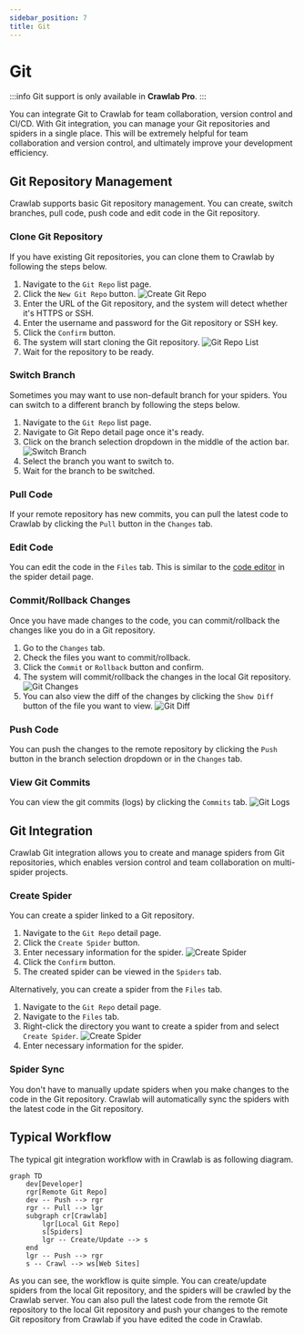```yaml
---
sidebar_position: 7
title: Git
---
```


# Git

:::info
Git support is only available in **Crawlab Pro**.
:::

You can integrate Git to Crawlab for team collaboration, version control and CI/CD. With Git integration, you can manage
your Git repositories and spiders in a single place. This will be extremely helpful for team collaboration and version
control, and ultimately improve your development efficiency.

## Git Repository Management

Crawlab supports basic Git repository management. You can create, switch branches, pull code, push code and edit code in
the Git repository.

### Clone Git Repository

If you have existing Git repositories, you can clone them to Crawlab by following the steps below.

1. Navigate to the `Git Repo` list page.
2. Click the `New Git Repo` button.
   ![Create Git Repo](/img/guides/git/create-git-repo.png)
3. Enter the URL of the Git repository, and the system will detect whether it's HTTPS or SSH.
4. Enter the username and password for the Git repository or SSH key.
5. Click the `Confirm` button.
6. The system will start cloning the Git repository.
   ![Git Repo List](/img/guides/git/git-repo-list.png)
7. Wait for the repository to be ready.

### Switch Branch

Sometimes you may want to use non-default branch for your spiders. You can switch to a different branch by following the
steps below.

1. Navigate to the `Git Repo` list page.
2. Navigate to Git Repo detail page once it's ready.
3. Click on the branch selection dropdown in the middle of the action bar.
   ![Switch Branch](/img/guides/git/switch-branch.png)
4. Select the branch you want to switch to.
5. Wait for the branch to be switched.

### Pull Code

If your remote repository has new commits, you can pull the latest code to Crawlab by clicking the `Pull` button in the
`Changes` tab.

### Edit Code

You can edit the code in the `Files` tab. This is similar to the [code editor](../file-editor/index.md) in the spider
detail page.

### Commit/Rollback Changes

Once you have made changes to the code, you can commit/rollback the changes like you do in a Git repository.

1. Go to the `Changes` tab.
2. Check the files you want to commit/rollback.
3. Click the `Commit` or `Rollback` button and confirm.
4. The system will commit/rollback the changes in the local Git repository.
   ![Git Changes](/img/guides/git/git-changes.png)
5. You can also view the diff of the changes by clicking the `Show Diff` button of the file you want to view.
   ![Git Diff](/img/guides/git/git-diff.png)

### Push Code

You can push the changes to the remote repository by clicking the `Push` button in the branch selection dropdown or in
the `Changes` tab.

### View Git Commits

You can view the git commits (logs) by clicking the `Commits` tab.
![Git Logs](/img/guides/git/git-commits.png)

## Git Integration

Crawlab Git integration allows you to create and manage spiders from Git repositories, which enables version control and
team collaboration on multi-spider projects.

### Create Spider

You can create a spider linked to a Git repository.

1. Navigate to the `Git Repo` detail page.
2. Click the `Create Spider` button.
3. Enter necessary information for the spider.
   ![Create Spider](/img/guides/git/create-spider.png)
4. Click the `Confirm` button.
5. The created spider can be viewed in the `Spiders` tab.

Alternatively, you can create a spider from the `Files` tab.

1. Navigate to the `Git Repo` detail page.
2. Navigate to the `Files` tab.
3. Right-click the directory you want to create a spider from and select `Create Spider`.
   ![Create Spider](/img/guides/git/create-spider-files.png)
4. Enter necessary information for the spider.

### Spider Sync

You don't have to manually update spiders when you make changes to the code in the Git repository. Crawlab will
automatically sync the spiders with the latest code in the Git repository.

## Typical Workflow

The typical git integration workflow with in Crawlab is as following diagram.

```mermaid
graph TD
    dev[Developer]
    rgr[Remote Git Repo]
    dev -- Push --> rgr
    rgr -- Pull --> lgr
    subgraph cr[Crawlab]
        lgr[Local Git Repo]
        s[Spiders]
        lgr -- Create/Update --> s
    end
    lgr -- Push --> rgr
    s -- Crawl --> ws[Web Sites]
```

As you can see, the workflow is quite simple. You can create/update spiders from the local Git repository, and the
spiders will be crawled by the Crawlab server. You can also pull the latest code from the remote Git repository to the
local Git repository and push your changes to the remote Git repository from Crawlab if you have edited the code in
Crawlab.
